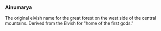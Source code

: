 ### Ainumarya

The original elvish name for the great forest on the west side of the central mountains. Derived from the Elvish for "home of the first gods."

